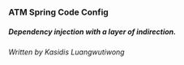 ### ATM Spring Code Config
	
<h5>Dependency injection with a layer of indirection.</h5>
<h6>Written by Kasidis Luangwutiwong</h6>


